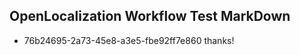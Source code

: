 ## OpenLocalization Workflow Test MarkDown
* 76b24695-2a73-45e8-a3e5-fbe92ff7e860 thanks!

<!--HONumber=Sep16_HO1-->


